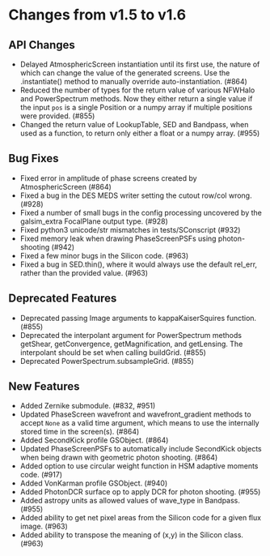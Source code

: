 Changes from v1.5 to v1.6
=========================

API Changes
-----------

- Delayed AtmosphericScreen instantiation until its first use, the nature of
  which can change the value of the generated screens.  Use the .instantiate()
  method to manually override auto-instantiation. (#864)
- Reduced the number of types for the return value of various NFWHalo and
  PowerSpectrum methods.  Now they either return a single value if the input
  `pos` is a single Position or a numpy array if multiple positions were
  provided. (#855)
- Changed the return value of LookupTable, SED and Bandpass, when used as a
  function, to return only either a float or a numpy array. (#955)


Bug Fixes
---------

- Fixed error in amplitude of phase screens created by AtmosphericScreen (#864)
- Fixed a bug in the DES MEDS writer setting the cutout row/col wrong. (#928)
- Fixed a number of small bugs in the config processing uncovered by the
  galsim_extra FocalPlane output type. (#928)
- Fixed python3 unicode/str mismatches in tests/SConscript (#932)
- Fixed memory leak when drawing PhaseScreenPSFs using photon-shooting (#942)
- Fixed a few minor bugs in the Silicon code. (#963)
- Fixed a bug in SED.thin(), where it would always use the default rel_err,
  rather than the provided value. (#963)


Deprecated Features
-------------------

- Deprecated passing Image arguments to kappaKaiserSquires function. (#855)
- Deprecated the interpolant argument for PowerSpectrum methods getShear,
  getConvergence, getMagnification, and getLensing.  The interpolant should
  be set when calling buildGrid. (#855)
- Deprecated PowerSpectrum.subsampleGrid. (#855)


New Features
------------

- Added Zernike submodule. (#832, #951)
- Updated PhaseScreen wavefront and wavefront_gradient methods to accept `None`
  as a valid time argument, which means to use the internally stored time in
  the screen(s). (#864)
- Added SecondKick profile GSObject. (#864)
- Updated PhaseScreenPSFs to automatically include SecondKick objects when
  being drawn with geometric photon shooting. (#864)
- Added option to use circular weight function in HSM adaptive moments code.
  (#917)
- Added VonKarman profile GSObject. (#940)
- Added PhotonDCR surface op to apply DCR for photon shooting. (#955)
- Added astropy units as allowed values of wave_type in Bandpass. (#955)
- Added ability to get net pixel areas from the Silicon code for a given flux
  image. (#963)
- Added ability to transpose the meaning of (x,y) in the Silicon class. (#963)
